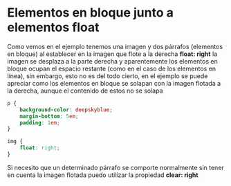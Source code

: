 # Elementos en bloque junto a elementos float
Como vemos en el ejemplo tenemos una imagen y dos párrafos (elementos en bloque) al establecer en la imagen que flote a la derecha **float: right** la imagen se desplaza a la parte derecha y aparentemente los elementos en bloque ocupan el espacio restante (como en el caso de los elementos en línea), sin embargo, esto no es del todo cierto, en el ejemplo se puede apreciar como los elementos en bloque se solapan con la imagen flotada a la derecha, aunque el contenido de estos no se solapa

```scss
p {
    background-color: deepskyblue;
    margin-bottom: 5em;
    padding: 1em;
}

img {
    float: right;
}
```

Si necesito que un determinado párrafo se comporte normalmente sin tener en cuenta la imagen flotada puedo utilizar la propiedad **clear: right**
